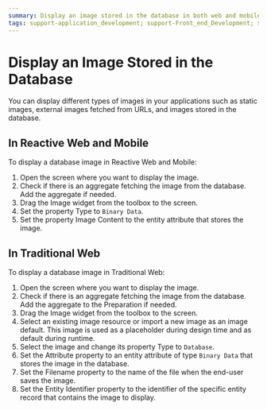 ```yaml
---
summary: Display an image stored in the database in both web and mobile applications.
tags: support-application_development; support-Front_end_Development; support-Mobile_Apps; support-webapps
---
```


# Display an Image Stored in the Database

You can display different types of images in your applications such as static images, external images fetched from URLs, and images stored in the database.

## In Reactive Web and Mobile

To display a database image in Reactive Web and Mobile:

1. Open the screen where you want to display the image. 
1. Check if there is an aggregate fetching the image from the database. Add the aggregate if needed. 
1. Drag the Image widget from the toolbox to the screen. 
1. Set the property Type to `Binary Data`. 
1. Set the property Image Content to the entity attribute that stores the image.

## In Traditional Web

To display a database image in Traditional Web:

1. Open the screen where you want to display the image.
1. Check if there is an aggregate fetching the image from the database. Add the aggregate to the Preparation if needed.
1. Drag the Image widget from the toolbox to the screen. 
1. Select an existing image resource or import a new image as an image default. This image is used as a placeholder during design time and as default during runtime. 
1. Select the image and change its property Type to `Database`.
1. Set the Attribute property to an entity attribute of type `Binary Data` that stores the image in the database. 
1. Set the Filename property to the name of the file when the end-user saves the image.
1. Set the Entity Identifier property to the identifier of the specific entity record that contains the image to display. 
